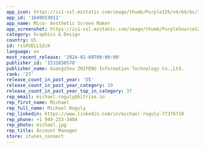```yaml
---
app_icon: https://is1-ssl.mzstatic.com/image/thumb/Purple126/v4/6d/bc/15/6dbc1547-36fb-ffd1-b28a-8f6e5cbb25e7/AppIcon-0-0-1x_U007emarketing-0-7-0-85-220.png/1024x1024bb.png
app_id: '1640653011'
app_name: Mico- Aesthetic Screen Maker
app_screenshot: https://is1-ssl.mzstatic.com/image/thumb/PurpleSource126/v4/e4/74/98/e47498a6-2c82-6d14-7b1d-49361c164c64/88895779-6f1b-48d6-ad5a-953f5e6978cf__U7f8e_U533a_1.jpg/1242x2688bb.png
category: Graphics & Design
country: US
id: rssPUELL5ZcK
language: en
most_recent_release: '2024-02-08T00:00:00'
publisher_id: '1531650570'
publisher_name: Guangzhou ZHIFENG Information Technology Co.,Ltd.
rank: '27'
release_count_in_past_year: '55'
release_count_in_past_year_category: 10
release_count_in_past_year_top_in_category: 37
rep_email: michael.roguly@bitrise.io
rep_first_name: Michael
rep_full_name: Michael Roguly
rep_linkedin: https://www.linkedin.com/in/michael-roguly-77376710
rep_phone: +1 949-233-3404
rep_photo: michael.jpg
rep_title: Account Manager
store: itunes_connect
---
```

